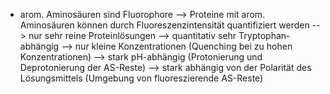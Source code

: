 - arom. Aminosäuren sind Fluorophore --> Proteine mit arom. Aminosäuren können durch Fluoreszenzintensität quantifiziert werden 
--> nur sehr reine Proteinlösungen
--> quantitativ sehr Tryptophan-abhängig
--> nur kleine Konzentrationen (Quenching bei zu hohen Konzentrationen)
--> stark pH-abhängig (Protonierung und Deprotonierung der AS-Reste)
--> stark abhängig von der Polarität des Lösungsmittels (Umgebung von fluoreszierende AS-Reste)


